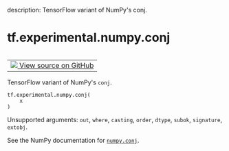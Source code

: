 description: TensorFlow variant of NumPy's conj.

<div itemscope itemtype="http://developers.google.com/ReferenceObject">
<meta itemprop="name" content="tf.experimental.numpy.conj" />
<meta itemprop="path" content="Stable" />
</div>

# tf.experimental.numpy.conj

<!-- Insert buttons and diff -->

<table class="tfo-notebook-buttons tfo-api nocontent" align="left">
<td>
  <a target="_blank" href="https://github.com/tensorflow/tensorflow/blob/r2.4/tensorflow/python/ops/numpy_ops/np_math_ops.py#L643-L645">
    <img src="https://www.tensorflow.org/images/GitHub-Mark-32px.png" />
    View source on GitHub
  </a>
</td>
</table>



TensorFlow variant of NumPy's `conj`.

<pre class="devsite-click-to-copy prettyprint lang-py tfo-signature-link">
<code>tf.experimental.numpy.conj(
    x
)
</code></pre>



<!-- Placeholder for "Used in" -->

Unsupported arguments: `out`, `where`, `casting`, `order`, `dtype`, `subok`, `signature`, `extobj`.

See the NumPy documentation for [`numpy.conj`](https://numpy.org/doc/1.16/reference/generated/numpy.conj.html).